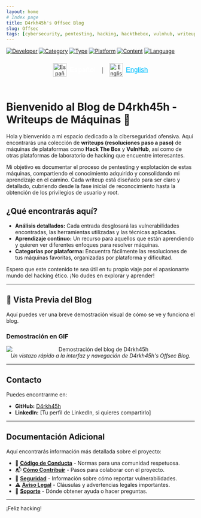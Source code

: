 ```yaml
---
layout: home
# Index page
title: D4rkh45h's Offsec Blog
slug: Offsec
tags: [cybersecurity, pentesting, hacking, hackthebox, vulnhub, writeups, offensive-security]
---
```


[![Developer](https://img.shields.io/badge/Developer-d4rkh45h-brightgreen.svg?style=flat-square)](https://github.com/d4rkh45h)
[![Category](https://img.shields.io/badge/Category-Cybersecurity-blue.svg?style=flat-square)](https://github.com/topics/cybersecurity)
[![Type](https://img.shields.io/badge/Type-Writeups-green.svg?style=flat-square)](https://github.com/topics/writeups)
[![Platform](https://img.shields.io/badge/Platform-HackTheBox%20%7C%20VulnHub-orange.svg?style=flat-square)](https://github.com/topics/hackthebox)
[![Content](https://img.shields.io/badge/Content-Penetration_Testing-red.svg?style=flat-square)](https://github.com/topics/penetration-testing)
[![Language](https://img.shields.io/badge/Language-Spanish-informational.svg?style=flat-square)](https://github.com/topics/spanish)

<div align="center">
  <div style="display: inline-flex; align-items: center; gap: 8px; margin-bottom: 25px; padding-top: 10px;">
    <a href="README.md" style="text-decoration: none; display: inline-flex; align-items: center; gap: 8px; margin-right: 8px;" title="Español">
      <img src="https://flagpedia.net/data/flags/w1600/es.png" alt="Español" width="36" style="vertical-align: middle;">
      <span style="color: white; font-size: 18px; font-weight: 600; font-family: sans-serif;">  Español</span>
    </a>
    <span style="color: grey; font-size: 18px; font-family: sans-serif; margin-right: 8px;">|</span>
    <a href="README.en.md" style="text-decoration: none; display: inline-flex; align-items: center; gap: 8px;" title="English">
      <img src="https://flagpedia.net/data/flags/w1600/us.png" alt="English" width="36" style="vertical-align: middle;">
      <span style="color: deepskyblue; font-size: 18px; font-family: sans-serif; text-decoration: underline;">  English</span>
    </a>
  </div>
</div>

# Bienvenido al Blog de D4rkh45h - Writeups de Máquinas 🚀

Hola y bienvenido a mi espacio dedicado a la ciberseguridad ofensiva. Aquí encontrarás una colección de **writeups (resoluciones paso a paso)** de máquinas de plataformas como **Hack The Box** y **VulnHub**, así como de otras plataformas de laboratorio de hacking que encuentre interesantes.

Mi objetivo es documentar el proceso de pentesting y explotación de estas máquinas, compartiendo el conocimiento adquirido y consolidando mi aprendizaje en el camino. Cada writeup está diseñado para ser claro y detallado, cubriendo desde la fase inicial de reconocimiento hasta la obtención de los privilegios de usuario y root.

## ¿Qué encontrarás aquí?

*   **Análisis detallados:** Cada entrada desglosará las vulnerabilidades encontradas, las herramientas utilizadas y las técnicas aplicadas.
*   **Aprendizaje continuo:** Un recurso para aquellos que están aprendiendo y quieren ver diferentes enfoques para resolver máquinas.
*   **Categorías por plataforma:** Encuentra fácilmente las resoluciones de tus máquinas favoritas, organizadas por plataforma y dificultad.

Espero que este contenido te sea útil en tu propio viaje por el apasionante mundo del hacking ético. ¡No dudes en explorar y aprender!

---

## 📸 Vista Previa del Blog

Aquí puedes ver una breve demostración visual de cómo se ve y funciona el blog.

### Demostración en GIF

<p align="center">
  <img src="{{ '/assets/gifs/gifOffsec.gif' | relative_url }}" alt="Demostración del blog de D4rkh45h" style="max-width: 100%; height: auto; display: block; margin: 0 auto;">
  <em>Un vistazo rápido a la interfaz y navegación de D4rkh45h's Offsec Blog.</em>
</p>

---

## Contacto

Puedes encontrarme en:

*   **GitHub:** [D4rkh45h](https://github.com/D4rkh45h)
*   **LinkedIn:** [Tu perfil de LinkedIn, si quieres compartirlo]

---

## Documentación Adicional

Aquí encontrarás información más detallada sobre el proyecto:

*   🤝 [**Código de Conducta**](.github/CODIGO_DE_CONDUCTA.md) - Normas para una comunidad respetuosa.
*   📬 [**Cómo Contribuir**](.github/COMO_CONTRIBUIR.md) - Pasos para colaborar con el proyecto.
*   🔐 [**Seguridad**](.github/SEGURIDAD.md) - Información sobre cómo reportar vulnerabilidades.
*   ⚠️ [**Aviso Legal**](.github/AVISO_LEGAL.md) - Cláusulas y advertencias legales importantes.
*   📢 [**Soporte**](.github/SOPORTE.md) - Dónde obtener ayuda o hacer preguntas.

---

¡Feliz hacking!